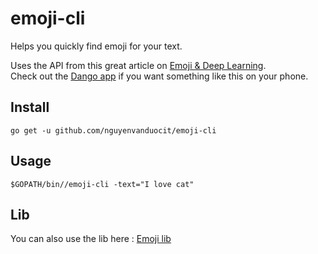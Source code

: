 # emoji-cli

Helps you quickly find emoji for your text.

Uses the API from this great article on [Emoji & Deep Learning](http://getdango.com/emoji-and-deep-learning.html).<br>
Check out the [Dango app](http://getdango.com) if you want something like this on your phone.

## Install 

```
go get -u github.com/nguyenvanduocit/emoji-cli
```

## Usage

```
$GOPATH/bin//emoji-cli -text="I love cat"
```

## Lib

You can also use the lib here : [Emoji lib](https://github.com/nguyenvanduocit/emoji)
